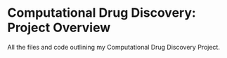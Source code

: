 # Computational Drug Discovery: Project Overview
All the files and code outlining my Computational Drug Discovery Project. 
